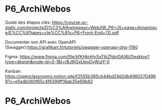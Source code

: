 # P6_ArchiWebos

Guide des étapes clés: https://course.oc-static.com/projects/D%C3%A9veloppeur+Web/IW_P6+JS+page+dynamique/E%CC%81tapes+cle%CC%81s+P6+Front-End+(3).pdf
  
  Documenter son API avec OpenAPI (Swagger):https://grafikart.fr/tutoriels/swagger-openapi-php-1160

Figma: https://www.figma.com/file/kfKHknHySoTibZfdolGAX6/Desktop?type=design&node-id=0-1&t=rBJ6jGxUeoGvWulY-0

Kanban: https://openclassrooms.notion.site/f2555b385cb44bd29d2db49802704969?v=e0a4b060f65c4f6399ff16ab35e69b82
# P6_ArchiWebos
